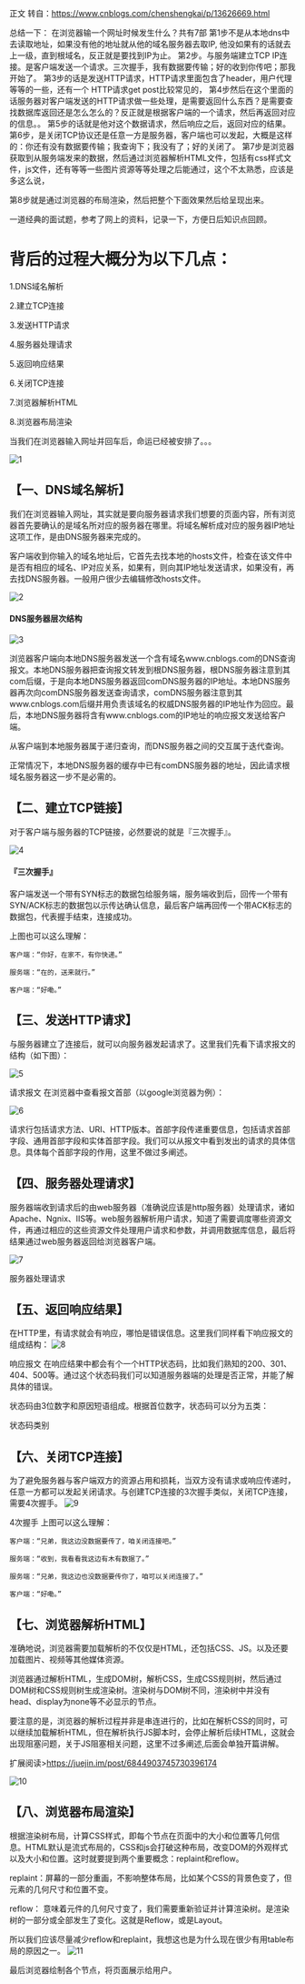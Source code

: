 正文
转自：https://www.cnblogs.com/chenshengkai/p/13626669.html



总结一下：
在浏览器输一个网址时候发生什么？共有7部
第1步不是从本地dns中去读取地址，如果没有他的地址就从他的域名服务器去取IP, 他没如果有的话就去上一级，直到根域名，反正就是要找到IP为止。
第2步。与服务端建立TCP IP连接。是客户端发送一个请求。三次握手，我有数据要传输；好的收到你传吧；那我开始了。
第3步的话是发送HTTP请求，HTTP请求里面包含了header，用户代理等等的一些，还有一个 HTTP请求get post比较常见的，
第4步然后在这个里面的话服务器对客户端发送的HTTP请求做一些处理，是需要返回什么东西？是需要查找数据库返回还是怎么怎么的？反正就是根据客户端的一个请求，然后再返回对应的信息。。
第5步的话就是他对这个数据请求，然后响应之后，返回对应的结果。
第6步，是关闭TCP协议还是任意一方是服务器，客户端也可以发起，大概是这样的：你还有没有数据要传输；我查询下；我没有了；好的关闭了。
第7步是浏览器获取到从服务端发来的数据，然后通过浏览器解析HTML文件，包括有css样式文件，js文件，还有等等一些图片资源等等处理之后能通过，这个不太熟悉，应该是多这么说，

第8步就是通过浏览器的布局渲染，然后把整个下面效果然后给呈现出来。



一道经典的面试题，参考了网上的资料，记录一下，方便日后知识点回顾。


# 背后的过程大概分为以下几点：

1.DNS域名解析

2.建立TCP连接

3.发送HTTP请求

4.服务器处理请求

5.返回响应结果

6.关闭TCP连接

7.浏览器解析HTML

8.浏览器布局渲染

 




 

当我们在浏览器输入网址并回车后，命运已经被安排了。。。

 ![1](https://gitee.com/chasays/mdPic/raw/master/uPic/gRPxfM.png)

 

## 【一、DNS域名解析】

我们在浏览器输入网址，其实就是要向服务器请求我们想要的页面内容，所有浏览器首先要确认的是域名所对应的服务器在哪里。将域名解析成对应的服务器IP地址这项工作，是由DNS服务器来完成的。

客户端收到你输入的域名地址后，它首先去找本地的hosts文件，检查在该文件中是否有相应的域名、IP对应关系，如果有，则向其IP地址发送请求，如果没有，再去找DNS服务器。一般用户很少去编辑修改hosts文件。

![2](https://gitee.com/chasays/mdPic/raw/master/uPic/xh7drf.png)

#### DNS服务器层次结构

![3](https://gitee.com/chasays/mdPic/raw/master/uPic/19JuB0.png)

浏览器客户端向本地DNS服务器发送一个含有域名www.cnblogs.com的DNS查询报文。本地DNS服务器把查询报文转发到根DNS服务器，根DNS服务器注意到其com后缀，于是向本地DNS服务器返回comDNS服务器的IP地址。本地DNS服务器再次向comDNS服务器发送查询请求，comDNS服务器注意到其www.cnblogs.com后缀并用负责该域名的权威DNS服务器的IP地址作为回应。最后，本地DNS服务器将含有www.cnblogs.com的IP地址的响应报文发送给客户端。

从客户端到本地服务器属于递归查询，而DNS服务器之间的交互属于迭代查询。

正常情况下，本地DNS服务器的缓存中已有comDNS服务器的地址，因此请求根域名服务器这一步不是必需的。

 

 

## 【二、建立TCP链接】

对于客户端与服务器的TCP链接，必然要说的就是『三次握手』。

![4](https://gitee.com/chasays/mdPic/raw/master/uPic/vEGGXS.png)

#### 『三次握手』

客户端发送一个带有SYN标志的数据包给服务端，服务端收到后，回传一个带有SYN/ACK标志的数据包以示传达确认信息，最后客户端再回传一个带ACK标志的数据包，代表握手结束，连接成功。

上图也可以这么理解：

```
客户端：“你好，在家不，有你快递。”

服务端：“在的，送来就行。”

客户端：“好嘞。”
```

 

 

## 【三、发送HTTP请求】

与服务器建立了连接后，就可以向服务器发起请求了。这里我们先看下请求报文的结构（如下图）：

 ![5](https://gitee.com/chasays/mdPic/raw/master/uPic/P1ygMN.png)

请求报文
在浏览器中查看报文首部（以google浏览器为例）：

 
![6](https://gitee.com/chasays/mdPic/raw/master/uPic/iq41oe.png)

请求行包括请求方法、URI、HTTP版本。首部字段传递重要信息，包括请求首部字段、通用首部字段和实体首部字段。我们可以从报文中看到发出的请求的具体信息。具体每个首部字段的作用，这里不做过多阐述。
 

 

## 【四、服务器处理请求】

服务器端收到请求后的由web服务器（准确说应该是http服务器）处理请求，诸如Apache、Ngnix、IIS等。web服务器解析用户请求，知道了需要调度哪些资源文件，再通过相应的这些资源文件处理用户请求和参数，并调用数据库信息，最后将结果通过web服务器返回给浏览器客户端。

![7](https://gitee.com/chasays/mdPic/raw/master/uPic/AYbpLQ.png)

服务器处理请求
 
 
## 【五、返回响应结果】 

在HTTP里，有请求就会有响应，哪怕是错误信息。这里我们同样看下响应报文的组成结构：
![8](https://gitee.com/chasays/mdPic/raw/master/uPic/tLa4YI.png)


响应报文
在响应结果中都会有个一个HTTP状态码，比如我们熟知的200、301、404、500等。通过这个状态码我们可以知道服务器端的处理是否正常，并能了解具体的错误。

状态码由3位数字和原因短语组成。根据首位数字，状态码可以分为五类：



状态码类别
 
 
## 【六、关闭TCP连接】 
为了避免服务器与客户端双方的资源占用和损耗，当双方没有请求或响应传递时，任意一方都可以发起关闭请求。与创建TCP连接的3次握手类似，关闭TCP连接，需要4次握手。
![9](https://gitee.com/chasays/mdPic/raw/master/uPic/UJ7wii.png)
 

4次握手
上图可以这么理解：
```
客户端：“兄弟，我这边没数据要传了，咱关闭连接吧。”

服务端：“收到，我看看我这边有木有数据了。”

服务端：“兄弟，我这边也没数据要传你了，咱可以关闭连接了。”

客户端：“好嘞。”
```
 

 

## 【七、浏览器解析HTML】 

准确地说，浏览器需要加载解析的不仅仅是HTML，还包括CSS、JS。以及还要加载图片、视频等其他媒体资源。

浏览器通过解析HTML，生成DOM树，解析CSS，生成CSS规则树，然后通过DOM树和CSS规则树生成渲染树。渲染树与DOM树不同，渲染树中并没有head、display为none等不必显示的节点。

要注意的是，浏览器的解析过程并非是串连进行的，比如在解析CSS的同时，可以继续加载解析HTML，但在解析执行JS脚本时，会停止解析后续HTML，这就会出现阻塞问题，关于JS阻塞相关问题，这里不过多阐述,后面会单独开篇讲解。

扩展阅读>https://juejin.im/post/6844903745730396174

 ![10](https://gitee.com/chasays/mdPic/raw/master/uPic/qGcDxe.png)

 

## 【八、浏览器布局渲染】 

根据渲染树布局，计算CSS样式，即每个节点在页面中的大小和位置等几何信息。HTML默认是流式布局的，CSS和js会打破这种布局，改变DOM的外观样式以及大小和位置。这时就要提到两个重要概念：replaint和reflow。

replaint：屏幕的一部分重画，不影响整体布局，比如某个CSS的背景色变了，但元素的几何尺寸和位置不变。

reflow： 意味着元件的几何尺寸变了，我们需要重新验证并计算渲染树。是渲染树的一部分或全部发生了变化。这就是Reflow，或是Layout。

所以我们应该尽量减少reflow和replaint，我想这也是为什么现在很少有用table布局的原因之一。
![11](https://gitee.com/chasays/mdPic/raw/master/uPic/YuB4R8.png)

最后浏览器绘制各个节点，将页面展示给用户。

 

